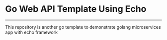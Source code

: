 # Go Web API Template Using Echo

------
This repository is another go template to demonstrate golang microservices app with echo framework



